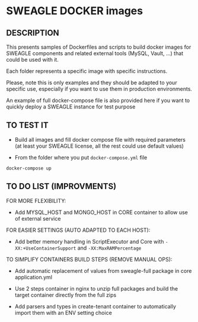 # SWEAGLE DOCKER images

## DESCRIPTION

This presents samples of Dockerfiles and scripts to build docker images for SWEAGLE components and related external tools (MySQL, Vault, ...) that could be used with it.

Each folder represents a specific image with specific instructions.

Please, note this is only examples and they should be adapted to your specific use, especially if you want to use them in production environments.

An example of full docker-compose file is also provided here if you want to quickly deploy a SWEAGLE instance for test purpose

## TO TEST IT

- Build all images and fill docker compose file with required parameters
(at least your SWEAGLE license, all the rest could use default values)

- From the folder where you put `docker-compose.yml` file

`docker-compose up`


## TO DO LIST (IMPROVMENTS)

FOR MORE FLEXIBILITY:

- Add MYSQL_HOST and MONGO_HOST in CORE container to allow use of external service

FOR EASIER SETTINGS (AUTO ADAPTED TO EACH HOST):

- Add better memory handling in ScriptExecutor and Core with `-XX:+UseContainerSupport` and `-XX:MaxRAMPercentage`

TO SIMPLIFY CONTAINERS BUILD STEPS (REMOVE MANUAL OPS):

- Add automatic replacement of values from sweagle-full package in core application.yml

- Use 2 steps container in nginx to unzip full packages and build the target container directly from the full zips

- Add parsers and types in create-tenant container to automatically import them with an ENV setting choice
